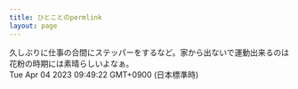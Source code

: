 ```yaml
---
title: ひとことのpermlink
layout: page
---
```

<div class="box" dt="1680569362648">
  久しぶりに仕事の合間にステッパーをするなど。家から出ないで運動出来るのは花粉の時期には素晴らしいよなぁ。
  <div class="content is-small">Tue Apr 04 2023 09:49:22 GMT+0900 (日本標準時)</div>
</div>